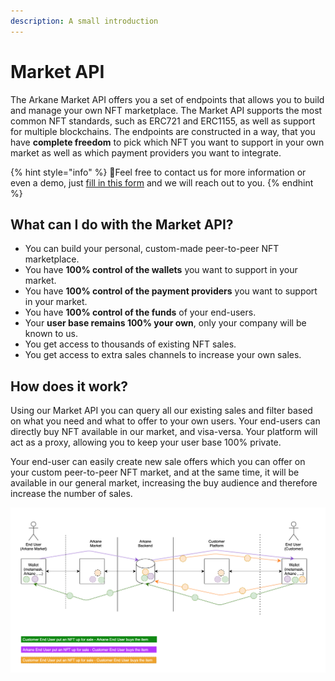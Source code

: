 ```yaml
---
description: A small introduction
---
```


# Market API

The Arkane Market API offers you a set of endpoints that allows you to build and manage your own NFT marketplace. The Market API supports the most common NFT standards, such as ERC721 and ERC1155, as well as support for multiple blockchains. The endpoints are constructed in a way, that you have **complete freedom** to pick which NFT you want to support in your own market as well as which payment providers you want to integrate. 

{% hint style="info" %}
🧙Feel free to contact us for more information or even a demo, just [fill in this form](https://get.arkane.network/) and we will reach out to you.
{% endhint %}

## What can I do with the Market API?

* You can build your personal, custom-made peer-to-peer NFT marketplace.
* You have **100% control of the wallets** you want to support in your market.
* You have **100% control of the payment providers** you want to support in your market.
* You have **100% control of the funds** of your end-users.
* Your **user base remains 100% your own**, only your company will be known to us.
* You get access to thousands of existing NFT sales.
* You get access to extra sales channels to increase your own sales.

## How does it work?

Using our Market API you can query all our existing sales and filter based on what you need and what to offer to your own users. Your end-users can directly buy NFT available in our market, and visa-versa. Your platform will act as a proxy, allowing you to keep your user base 100% private. 

Your end-user can easily create new sale offers which you can offer on your custom peer-to-peer NFT market, and at the same time, it will be available in our general market, increasing the buy audience and therefore increase the number of sales. 

![](../../.gitbook/assets/image%20%2820%29.png)



